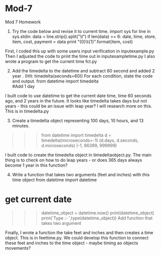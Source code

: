 # Mod-7
Mod 7 Homework
1.  Try the code below and revise it to current time. 
import sys
for line in sys.stdin:
data = line.strip().split("\t")
if len(data) == 6:
date, time, store, item, cost, payment = data
print "{0}\t{1}".format(item, cost)

First, I coded this up with some users input verification in inputexample.py
Then I adjusted the code to print the time out in inputexampletime.py
I also wrote a program to get the current time fct.py

2.  Add the timedelta to the datetime and subtract 60 second and added 2 year . (Hit: timedelta(seconds=60))  For each condition, state the code and output.
from datetime import timedelta  
#Add 1 day  

I built code to use datetime to get the current date time, time 60 seconds ago, and 2 years in the future. It looks like timedelta takes days but not years - this could be an issue with leap year? I will research more on this. This is in timedelta.py

3. Create a timedelta object representing 100 days, 10 hours, and 13 minutes.
>>> from datetime import timedelta
>>> d = timedelta(microseconds=-1)
>>> (d.days, d.seconds, d.microseconds)
(-1, 86399, 999999)

I built code to create the timedelta object in timedeltaobject.py. The main thing is to check on how to do leap years - or does 365 days always become 1 year in this function?

4. Write a function that takes two arguments (feet and inches) with this time object
 from datetime import datetime 
# get current date 
>>>datetime_object = datetime.now() 
>>>print(datetime_object) 
>>> print('Type :- ',type(datetime_object)) 
Add function that takes two argument

Finally, I wrote a function the take feet and inches and then creates a time object. This is in feettime.py. We could develop this function to connect these feet and inches to the time object - maybe timing ao objects movements?
